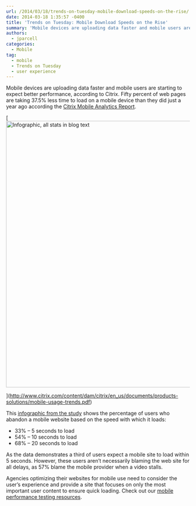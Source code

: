 ```yaml
---
url: /2014/03/18/trends-on-tuesday-mobile-download-speeds-on-the-rise/
date: 2014-03-18 1:35:57 -0400
title: 'Trends on Tuesday: Mobile Download Speeds on the Rise'
summary: 'Mobile devices are uploading data faster and mobile users are starting to expect better performance, according to Citrix.&nbsp;Fifty percent of web pages are taking 37.5% less time to load on a mobile device than they did just a year ago according the Citrix Mobile Analytics Report. This infographic from the study&nbsp;shows the percentage of users'
authors:
  - jparcell
categories:
  - Mobile
tag:
  - mobile
  - Trends on Tuesday
  - user experience
---
```


Mobile devices are uploading data faster and mobile users are starting to expect better performance, according to Citrix. Fifty percent of web pages are taking 37.5% less time to load on a mobile device than they did just a year ago according the [Citrix Mobile Analytics Report](http://www.citrix.com/news/announcements/feb-2014/data-reveals-mobile-ad-reach-has-doubled-.html).

[<img class="wp-image-136932 aligncenter" alt="Infographic, all stats in blog text" src="https://s3.amazonaws.com/sitesusa/wp-content/uploads/sites/212/2014/03/mobile-download-speeds-infographic.jpg" width="600" height="729" />
  
](http://www.citrix.com/content/dam/citrix/en_us/documents/products-solutions/mobile-usage-trends.pdf) 

This [infographic from the study](http://www.citrix.com/content/dam/citrix/en_us/documents/products-solutions/mobile-usage-trends.pdf) shows the percentage of users who abandon a mobile website based on the speed with which it loads:

  * 33% &#8211; 5 seconds to load
  * 54% &#8211; 10 seconds to load
  * 68% &#8211; 20 seconds to load

As the data demonstrates a third of users expect a mobile site to load within 5 seconds. However, these users aren’t necessarily blaming the web site for all delays, as 57% blame the mobile provider when a video stalls.

Agencies optimizing their websites for mobile use need to consider the user’s experience and provide a site that focuses on only the most important user content to ensure quick loading. Check out our [mobile performance testing resources](https://www.WHATEVER/2013/08/05/mobile-product-performance-testing-resources/ "Mobile Product Performance Testing").